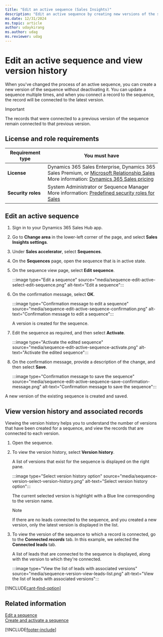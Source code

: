 ```yaml
---
title: "Edit an active sequence (Sales Insights)"
description: "Edit an active sequence by creating new versions of the sequence without deactivating it in sales accelerator."
ms.date: 12/31/2024
ms.topic: article
author: udaykirang
ms.author: udag
ms.reviewer: udag
---
```

# Edit an active sequence and view version history 

When you've changed the process of an active sequence, you can create a new version of the sequence without deactivating it. You can update a sequence multiple times, and when you connect a record to the sequence, the record will be connected to the latest version.

>[!IMPORTANT]
>The records that were connected to a previous version of the sequence remain connected to that previous version.

## License and role requirements
| Requirement type | You must have |
|-----------------------|---------|
| **License** | Dynamics 365 Sales Enterprise, Dynamics 365 Sales Premium, or [Microsoft Relationship Sales](https://dynamics.microsoft.com/en-in/sales/relationship-sales/) <br>More information: [Dynamics 365 Sales pricing](https://dynamics.microsoft.com/sales/pricing/) |
| **Security roles** | System Administrator or Sequence Manager <br>  More information: [Predefined security roles for Sales](security-roles-for-sales.md)|


## Edit an active sequence

1.	Sign in to your Dynamics 365 Sales Hub app.   
2.	Go to **Change area** in the lower-left corner of the page, and select **Sales Insights settings**.   
3.	Under **Sales accelerator**, select **Sequences**.   
4.	On the **Sequences** page, open the sequence that is in active state.    
5.	On the sequence view page, select **Edit sequence**.

    :::image type="Edit a sequence" source="media/sequence-edit-active-select-edit-sequence.png" alt-text="Edit a sequence":::    
 
1. On the confirmation message, select **OK**.

    :::image type="Confirmation message to edit a sequence" source="media/sequence-edit-active-sequence-confirmation.png" alt-text="Confirmation message to edit a sequence":::    

    A version is created for the sequence.
 
6.	Edit the sequence as required, and then select **Activate**.
 
    :::image type="Activate the edited sequence" source="media/sequence-edit-active-sequence-activate.png" alt-text="Activate the edited sequence":::    

7.	On the confirmation message, provide a description of the change, and then select **Save**.

    :::image type="Confirmation message to save the sequence" source="media/sequence-edit-active-sequence-save-confirmation-message.png" alt-text="Confirmation message to save the sequence":::     
 
A new version of the existing sequence is created and saved.

## View version history and associated records

Viewing the version history helps you to understand the number of versions that have been created for a sequence, and view the records that are connected to each version.    

1.	Open the sequence.

1.	To view the version history, select **Version history**.   

    A list of versions that exist for the sequence is displayed on the right pane.

    :::image type="Select version history option" source="media/sequence-version-select-version-history.png" alt-text="Select version history option":::

    The current selected version is highlight with a Blue line corresponding to the version name.  

    >[!NOTE]
    >If there are no leads connected to the sequence, and you created a new version, only the latest version is displayed in the list.

1.	To view the version of the sequence to which a record is connected, go to the **Connected *records*** tab. In this example, we selected the **Connected leads** tab.    

    A list of leads that are connected to the sequence is displayed, along with the version to which they're connected.   

    :::image type="View the list of leads with associated versions" source="media/sequence-version-view-leads-list.png" alt-text="View the list of leads with associated versions":::     
 

[!INCLUDE[cant-find-option](../includes/cant-find-option.md)] 

## Related information

[Edit a sequence](edit-a-sequence.md)    
[Create and activate a sequence](create-and-activate-a-sequence.md)


[!INCLUDE[footer-include](../includes/footer-banner.md)]
